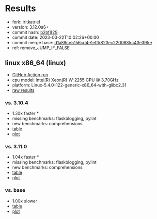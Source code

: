# Results

- fork: iritkatriel
- version: 3.12.0a6+
- commit hash: [b2bf829](https://github.com/iritkatriel/cpython/commit/b2bf829)
- commit date: 2023-03-22T10:02:26+00:00
- commit merge base: [d1a89ce5156cd4e1eff5823ec2200885c43e395e](https://github.com/iritkatriel/cpython/commit/d1a89ce5156cd4e1eff5823ec2200885c43e395e)
- ref: remove_JUMP_IF_FALSE

## linux x86_64 (linux)

- [GitHub Action run](https://github.com/faster-cpython/benchmarking/actions/runs/4488602926)
- cpu model: Intel(R) Xeon(R) W-2255 CPU @ 3.70GHz
- platform: Linux-5.4.0-122-generic-x86_64-with-glibc2.31
- [raw results](bm-20230322-linux-x86_64-iritkatriel-remove_JUMP_IF_FALSE-3.12.0a6%2B-b2bf829.json)

### vs. 3.10.4

- 1.30x faster \*
- missing benchmarks: flaskblogging, pylint
- new benchmarks: comprehensions
- [table](bm-20230322-linux-x86_64-iritkatriel-remove_JUMP_IF_FALSE-3.12.0a6%2B-b2bf829-vs-3.10.4.md)
- [plot](bm-20230322-linux-x86_64-iritkatriel-remove_JUMP_IF_FALSE-3.12.0a6%2B-b2bf829-vs-3.10.4.png)

### vs. 3.11.0

- 1.04x faster \*
- missing benchmarks: flaskblogging, pylint
- new benchmarks: comprehensions
- [table](bm-20230322-linux-x86_64-iritkatriel-remove_JUMP_IF_FALSE-3.12.0a6%2B-b2bf829-vs-3.11.0.md)
- [plot](bm-20230322-linux-x86_64-iritkatriel-remove_JUMP_IF_FALSE-3.12.0a6%2B-b2bf829-vs-3.11.0.png)

### vs. base

- 1.00x slower
- [table](bm-20230322-linux-x86_64-iritkatriel-remove_JUMP_IF_FALSE-3.12.0a6%2B-b2bf829-vs-base.md)
- [plot](bm-20230322-linux-x86_64-iritkatriel-remove_JUMP_IF_FALSE-3.12.0a6%2B-b2bf829-vs-base.png)


